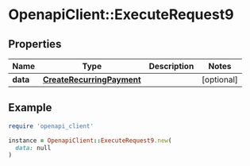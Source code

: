 # OpenapiClient::ExecuteRequest9

## Properties

| Name | Type | Description | Notes |
| ---- | ---- | ----------- | ----- |
| **data** | [**CreateRecurringPayment**](CreateRecurringPayment.md) |  | [optional] |

## Example

```ruby
require 'openapi_client'

instance = OpenapiClient::ExecuteRequest9.new(
  data: null
)
```

